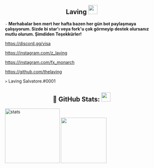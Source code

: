 <h2 align="center">Laving <img src="https://raw.githubusercontent.com/iampavangandhi/iampavangandhi/master/gifs/Hi.gif" width="30px"> </h2>

`-` **Merhabalar ben mert her hafta bazen her gün bot paylaşmaya çalışıyorum. Sizde bi star'ı veya fork'u çok görmeyip destek olursanız mutlu olurum. Şimdiden Teşekkürler!**

https://discord.gg/visa

https://instagram.com/z_laving

https://instagram.com/fx_monarch

https://github.com/thelaving

`>` Laving Salvatore.#0001

<h2 align="center">🍒 GitHub Stats: <img src="https://raw.githubusercontent.com/iampavangandhi/iampavangandhi/master/gifs/Hi.gif" width="30px"> </h2>
<p align="left">
   <img src="https://github-readme-stats.vercel.app/api?username=thelaving&count_private=true&show_icons=true&theme=midnight-purple&hide_border=true" width="%100" height="180px" alt="stats" />
   <img src="https://github-readme-stats.vercel.app/api/top-langs/?username=thelaving&layout=compact&show_icons=true&theme=midnight-purple&hide_border=true"width="%100" height="150px" />
